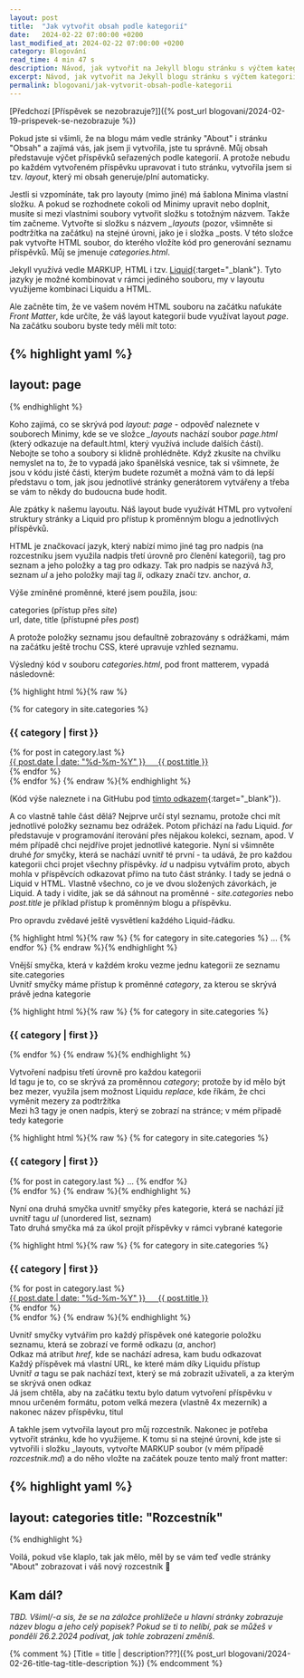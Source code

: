 ```yaml
---
layout: post
title:  "Jak vytvořit obsah podle kategorií"
date:   2024-02-22 07:00:00 +0200
last_modified_at: 2024-02-22 07:00:00 +0200
category: Blogování
read_time: 4 min 47 s
description: Návod, jak vytvořit na Jekyll blogu stránku s výčtem kategorií a jim přiřazených článků.
excerpt: Návod, jak vytvořit na Jekyll blogu stránku s výčtem kategorií a jim přiřazených článků.
permalink: blogovani/jak-vytvorit-obsah-podle-kategorii
---
```


[Předchozí [Příspěvek se nezobrazuje?]]({% post_url blogovani/2024-02-19-prispevek-se-nezobrazuje %})

Pokud jste si všimli, že na blogu mám vedle stránky "About" i stránku "Obsah" a zajímá vás, jak jsem ji vytvořila, jste tu správně. Můj obsah představuje výčet příspěvků seřazených podle kategorií. A protože nebudu po každém vytvořeném příspěvku upravovat i tuto stránku, vytvořila jsem si tzv. *layout*, který mi obsah generuje/plní automaticky.

Jestli si vzpomínáte, tak pro layouty (mimo jiné) má šablona Minima vlastní složku. A pokud se rozhodnete cokoli od Minimy upravit nebo doplnit, musíte si mezi vlastními soubory vytvořit složku s totožným názvem. Takže tím začneme. Vytvořte si složku s názvem *_layouts* (pozor, všimněte si podtržítka na začátku) na stejné úrovni, jako je i složka _posts. V této složce pak vytvořte HTML soubor, do kterého vložíte kód pro generování seznamu příspěvků. Můj se jmenuje *categories.html*.

Jekyll využívá vedle MARKUP, HTML i tzv. [Liquid](https://shopify.github.io/liquid/){:target="_blank"}. Tyto jazyky je možné kombinovat v rámci jediného souboru, my v layoutu využijeme kombinaci Liquidu a HTML.

Ale začněte tím, že ve vašem novém HTML souboru na začátku naťukáte *Front Matter*, kde určíte, že váš layout kategorií bude využívat layout *page*. Na začátku souboru byste tedy měli mít toto:

{% highlight yaml %}
---
layout: page
---
{% endhighlight %}

Koho zajímá, co se skrývá pod *layout: page* - odpověď naleznete v souborech Minimy, kde se ve složce *_layouts* nachází soubor *page.html* (který odkazuje na default.html, který využívá include dalších částí). Nebojte se toho a soubory si klidně prohlédněte. Když zkusíte na chvilku nemyslet na to, že to vypadá jako španělská vesnice, tak si všimnete, že jsou v kódu jisté části, kterým budete rozumět a možná vám to dá lepší představu o tom, jak jsou jednotlivé stránky generátorem vytvářeny a třeba se vám to někdy do budoucna bude hodit.

Ale zpátky k našemu layoutu. Náš layout bude využívát HTML pro vytvoření struktury stránky a Liquid pro přístup k proměnným blogu a jednotlivých příspěvků.

HTML je značkovací jazyk, který nabízí mimo jiné tag pro nadpis (na rozcestníku jsem využila nadpis třetí úrovně pro členění kategorií), tag pro seznam a jeho položky a tag pro odkazy. Tak pro nadpis se nazývá *h3*, seznam *ul* a jeho položky mají tag *li*, odkazy značí tzv. anchor, *a*.

Výše zmíněné proměnné, které jsem použila, jsou:
- categories (přístup přes *site*)
- url, date, title (přístupné přes *post*)

A protože položky seznamu jsou defaultně zobrazovány s odrážkami, mám na začátku ještě trochu CSS, které upravuje vzhled seznamu.

Výsledný kód v souboru *categories.html*, pod front matterem, vypadá následovně:

{% highlight html %}{% raw %}
<style>
  ul {
  list-style-type: none; 
  padding: 0; 
  margin: 0; 
}
</style>

  {% for category in site.categories %}
    <h3 id="{{ category | first | replace: ' ', '_' }}">{{ category | first }}</h3>
      <ul>
      {% for post in category.last %}
        <li><a href="{{ post.url }}">{{ post.date | date: "%d-%m-%Y" }} &emsp; {{ post.title }}</a></li>
      {% endfor %}
      </ul>
    </li>
  {% endfor %}
{% endraw %}{% endhighlight %}

(Kód výše naleznete i na GitHubu pod [tímto odkazem](https://github.com/kaelwi/kaelwi.github.io/blob/master/docs/_layouts/categories.html){:target="_blank"}).

A co vlastně tahle část dělá? Nejprve určí styl seznamu, protože chci mít jednotlivé položky seznamu bez odrážek. Potom přichází na řadu Liquid. *for* představuje v programování iterování přes nějakou kolekci, seznam, apod. V mém případě chci nejdříve projet jednotlivé kategorie. Nyní si všimněte druhé *for* smyčky, která se nachází uvnitř té první - ta udává, že pro každou kategorii chci projet všechny příspěvky. *id* u nadpisu vytvářím proto, abych mohla v příspěvcích odkazovat přímo na tuto část stránky. I tady se jedná o Liquid v HTML. Vlastně všechno, co je ve dvou složených závorkách, je Liquid. A tady i vidíte, jak se dá sáhnout na proměnné - *site.categories* nebo *post.title* je příklad přístup k proměnným blogu a příspěvku.

Pro opravdu zvědavé ještě vysvětlení každého Liquid-řádku.

{% highlight html %}{% raw %}
  {% for category in site.categories %}
  ...
  {% endfor %}
{% endraw %}{% endhighlight %}

- Vnější smyčka, která v každém kroku vezme jednu kategorii ze seznamu site.categories
- Uvnitř smyčky máme přístup k proměnné *category*, za kterou se skrývá právě jedna kategorie

{% highlight html %}{% raw %}
  {% for category in site.categories %}
    <h3 id="{{ category | first | replace: ' ', '_' }}">{{ category | first }}</h3>
  {% endfor %}
{% endraw %}{% endhighlight %}

- Vytvoření nadpisu třetí úrovně pro každou kategorii
- Id tagu je to, co se skrývá za proměnnou *category*; protože by id mělo být bez mezer, využila jsem možnost Liquidu *replace*, kde říkám, že chci vyměnit mezery za podtržítka
- Mezi h3 tagy je onen nadpis, který se zobrazí na stránce; v mém případě tedy kategorie

{% highlight html %}{% raw %}
  {% for category in site.categories %}
    <h3 id="{{ category | first | replace: ' ', '_' }}">{{ category | first }}</h3>
      <ul>
      {% for post in category.last %}
        ...
      {% endfor %}
      </ul>
    </li>
  {% endfor %}
{% endraw %}{% endhighlight %}

- Nyní ona druhá smyčka uvnitř smyčky přes kategorie, která se nachází již uvnitř tagu *ul* (unordered list, seznam)
- Tato druhá smyčka má za úkol projít příspěvky v rámci vybrané kategorie

{% highlight html %}{% raw %}
  {% for category in site.categories %}
    <h3 id="{{ category | first | replace: ' ', '_' }}">{{ category | first }}</h3>
      <ul>
      {% for post in category.last %}
        <li><a href="{{ post.url }}">{{ post.date | date: "%d-%m-%Y" }} &emsp; {{ post.title }}</a></li>
      {% endfor %}
      </ul>
    </li>
  {% endfor %}
{% endraw %}{% endhighlight %}

- Uvnitř smyčky vytvářím pro každý příspěvek oné kategorie položku seznamu, která se zobrazí ve formě odkazu (*a*, anchor)
- Odkaz má atribut *href*, kde se nachází adresa, kam budu odkazovat
  - Každý příspěvek má vlastní URL, ke které mám díky Liquidu přístup
- Uvnitř *a* tagu se pak nachází text, který se má zobrazit uživateli, a za kterým se skrývá onen odkaz
  - Já jsem chtěla, aby na začátku textu bylo datum vytvoření příspěvku v mnou určeném formátu, potom velká mezera (vlastně 4x mezerník) a nakonec název příspěvku, titul

A takhle jsem vytvořila layout pro můj rozcestník. Nakonec je potřeba vytvořit stránku, kde ho využijeme. K tomu si na stejné úrovni, kde jste si vytvořili i složku _layouts, vytvořte MARKUP soubor (v mém případě *rozcestnik.md*) a do něho vložte na začátek pouze tento malý front matter:

{% highlight yaml %}
---
layout: categories
title: "Rozcestník"
---
{% endhighlight %}

Voilá, pokud vše klaplo, tak jak mělo, měl by se vám teď vedle stránky "About" zobrazovat i váš nový rozcestník 🥳

## Kam dál?

*TBD. Všiml/-a sis, že se na záložce prohlížeče u hlavní stránky zobrazuje název blogu a jeho celý popisek? Pokud se ti to nelíbí, pak se můžeš v pondělí 26.2.2024 podívat, jak tohle zobrazení změníš.*

{% comment %} [Title = title \| description???]({% post_url blogovani/2024-02-26-title-tag-title-description %}) {% endcomment %}
